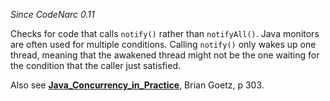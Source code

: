 
*Since CodeNarc 0.11*

Checks for code that calls `notify()` rather than `notifyAll()`. Java monitors are often used
for multiple conditions. Calling `notify()` only wakes up one thread, meaning that the awakened
thread might not be the one waiting for the condition that the caller just satisfied.

Also see [**Java_Concurrency_in_Practice**](http://www.javaconcurrencyinpractice.com/), Brian Goetz, p 303.

